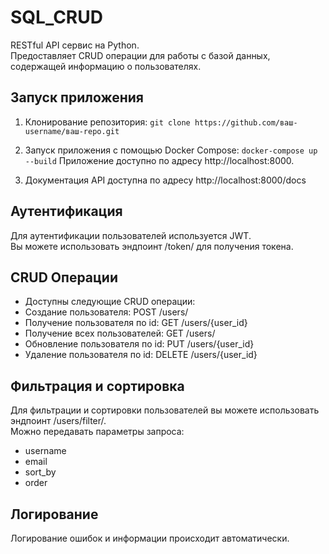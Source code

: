 # SQL_CRUD
RESTful API сервис на Python.  
Предоставляет CRUD операции для работы с базой данных, содержащей информацию о пользователях.

## Запуск приложения
1. Клонирование репозитория:
   ```git clone https://github.com/ваш-username/ваш-repo.git```

2. Запуск приложения с помощью Docker Compose:
   ```docker-compose up --build```
Приложение доступно по адресу http://localhost:8000.
3. Документация API доступна по адресу http://localhost:8000/docs

## Аутентификация
Для аутентификации пользователей используется JWT.  
Вы можете использовать эндпоинт /token/ для получения токена.  

## CRUD Операции
* Доступны следующие CRUD операции:
* Создание пользователя: POST /users/
* Получение пользователя по id: GET /users/{user_id}
* Получение всех пользователей: GET /users/
* Обновление пользователя по id: PUT /users/{user_id}
* Удаление пользователя по id: DELETE /users/{user_id}

## Фильтрация и сортировка
Для фильтрации и сортировки пользователей вы можете использовать эндпоинт /users/filter/.  
Можно передавать параметры запроса:
* username
* email
* sort_by
* order

## Логирование
Логирование ошибок и информации происходит автоматически.
